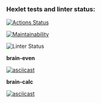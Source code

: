 ### Hexlet tests and linter status:
[![Actions Status](https://github.com/Blazelip/frontend-project-lvl1/workflows/hexlet-check/badge.svg)](https://github.com/Blazelip/frontend-project-lvl1/actions)

[![Maintainability](https://api.codeclimate.com/v1/badges/a99a88d28ad37a79dbf6/maintainability)](https://codeclimate.com/github/codeclimate/codeclimate/maintainability)

![Linter Status](https://github.com/Blazelip/frontend-project-lvl1/actions/workflows/actions-demo.yml/badge.svg)

**brain-even**

[![asciicast](https://asciinema.org/a/ltjn1wcHKoAlMmYNytcsTC6Nw.svg)](https://asciinema.org/a/ltjn1wcHKoAlMmYNytcsTC6Nw)

**brain-calc**

[![asciicast](https://asciinema.org/a/u3q64gypm8rIFaykvpeJtlFV6.svg)](https://asciinema.org/a/u3q64gypm8rIFaykvpeJtlFV6)